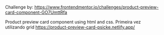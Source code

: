 Challenge by: https://www.frontendmentor.io/challenges/product-preview-card-component-GO7UmttRfa

Product preview card component using html and css.
Primeira vez utilizando grid
https://product-preview-card-psicke.netlify.app/


